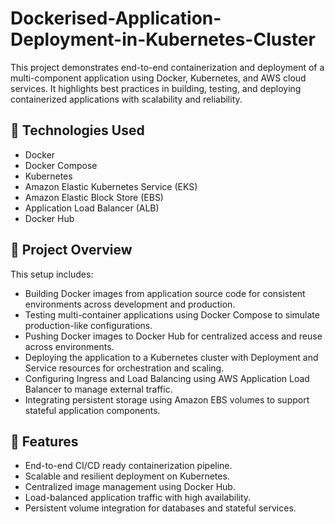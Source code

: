 # Dockerised-Application-Deployment-in-Kubernetes-Cluster


This project demonstrates end-to-end containerization and deployment of a multi-component application using Docker, Kubernetes, and AWS cloud services. It highlights best practices in building, testing, and deploying containerized applications with scalability and reliability.

## 🔧 Technologies Used

- Docker
- Docker Compose
- Kubernetes
- Amazon Elastic Kubernetes Service (EKS)
- Amazon Elastic Block Store (EBS)
- Application Load Balancer (ALB)
- Docker Hub

## 📌 Project Overview

This setup includes:

- Building Docker images from application source code for consistent environments across development and production.
- Testing multi-container applications using Docker Compose to simulate production-like configurations.
- Pushing Docker images to Docker Hub for centralized access and reuse across environments.
- Deploying the application to a Kubernetes cluster with Deployment and Service resources for orchestration and scaling.
- Configuring Ingress and Load Balancing using AWS Application Load Balancer to manage external traffic.
- Integrating persistent storage using Amazon EBS volumes to support stateful application components.

## 🚀 Features

- End-to-end CI/CD ready containerization pipeline.
- Scalable and resilient deployment on Kubernetes.
- Centralized image management using Docker Hub.
- Load-balanced application traffic with high availability.
- Persistent volume integration for databases and stateful services.
